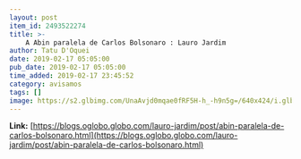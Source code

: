 ```yaml
---
layout: post
item_id: 2493522274
title: >-
    A Abin paralela de Carlos Bolsonaro : Lauro Jardim
author: Tatu D'Oquei
date: 2019-02-17 05:05:00
pub_date: 2019-02-17 05:05:00
time_added: 2019-02-17 23:45:52
category: avisamos
tags: []
image: https://s2.glbimg.com/UnaAvjd0mqae0fRF5H-h_-h9n5g=/640x424/i.glbimg.com/og/ig/infoglobo1/f/original/2019/02/15/80663583_brasil_-_brasilia_df_-_16-01-2019_-_o_filho_do_presidente_vereador_carlos_bolsonaro_che.jpg
---
```


**Link:** [https://blogs.oglobo.globo.com/lauro-jardim/post/abin-paralela-de-carlos-bolsonaro.html](https://blogs.oglobo.globo.com/lauro-jardim/post/abin-paralela-de-carlos-bolsonaro.html)


